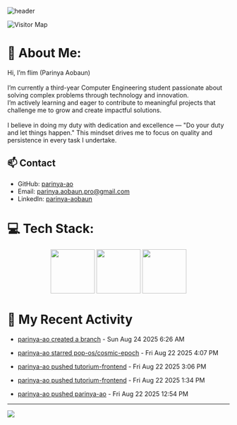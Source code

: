 ![header](https://capsule-render.vercel.app/api?type=waving&color=gradient&height=180&section=header&text=Parinya-Aobun&fontSize=32&animation=fadeIn)

![Visitor Map](https://komarev.com/ghpvc/?username=parinya-ao&color=green&style=for-the-badge&label=PROFILE+VIEWS&abbreviated=true)

# 💫 About Me:
Hi, I’m flim (Parinya Aobaun)<br><br>I’m currently a third-year Computer Engineering student passionate about solving complex problems through technology and innovation.  <br>I’m actively learning and eager to contribute to meaningful projects that challenge me to grow and create impactful solutions.<br><br>I believe in doing my duty with dedication and excellence — "Do your duty and let things happen." This mindset drives me to focus on quality and persistence in every task I undertake.<br>
## 📫 Contact
- GitHub: [parinya-ao](https://github.com/parinya-ao)
- Email: parinya.aobaun.pro@gmail.com
- LinkedIn: [parinya-aobaun](https://th.linkedin.com/in/parinya-aobaun)


# 💻 Tech Stack:
<div align="center">
  <img src="https://skillicons.dev/icons?i=python" width="100" height="100"/>
  <img src="https://skillicons.dev/icons?i=rust" width="100" height="100"/>
  <img src="https://skillicons.dev/icons?i=ts" width="100" height="100"/>
</div>


# 📰 My Recent Activity
<!-- BLOG-POST-LIST:START -->

* <a href="https://github.com/parinya-ao/gemini-sound/compare/0000000000...b8bb7d6943" target="_blank">parinya-ao created a branch</a> - Sun Aug 24 2025 6:26 AM



* <a href="/pop-os/cosmic-epoch" target="_blank">parinya-ao starred pop-os/cosmic-epoch</a> - Fri Aug 22 2025 4:07 PM



* <a href="https://github.com/parinya-ao/tutorium-frontend/compare/4f602cbc45...cb77f86de0" target="_blank">parinya-ao pushed tutorium-frontend</a> - Fri Aug 22 2025 3:06 PM



* <a href="https://github.com/parinya-ao/tutorium-frontend/compare/12aabd0541...4f602cbc45" target="_blank">parinya-ao pushed tutorium-frontend</a> - Fri Aug 22 2025 1:34 PM



* <a href="https://github.com/parinya-ao/parinya-ao/compare/e81143164b...2dd372e13b" target="_blank">parinya-ao pushed parinya-ao</a> - Fri Aug 22 2025 12:54 PM

<!-- BLOG-POST-LIST:END -->

---
[![](https://visitcount.itsvg.in/api?id=parinya-ao&icon=0&color=0)](https://visitcount.itsvg.in)
